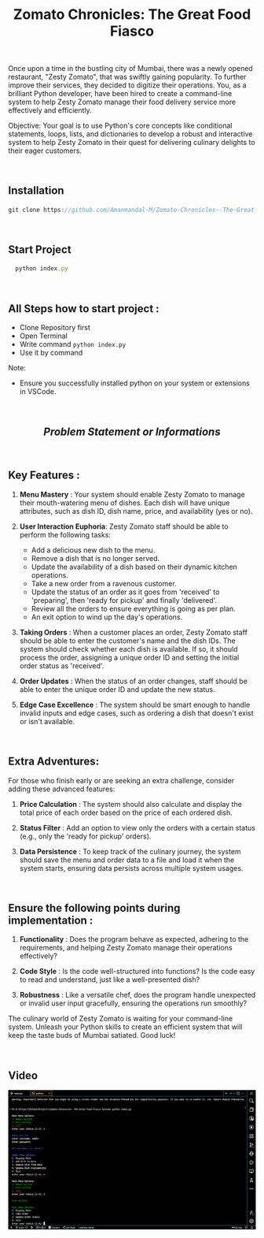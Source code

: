 <h1 align="center">Zomato Chronicles: The Great Food Fiasco</h1>

<br>

Once upon a time in the bustling city of Mumbai, there was a newly opened restaurant, "Zesty Zomato", that was swiftly gaining popularity. To further improve their services, they decided to digitize their operations. You, as a brilliant Python developer, have been hired to create a command-line system to help Zesty Zomato manage their food delivery service more effectively and efficiently.

Objective: Your goal is to use Python's core concepts like conditional statements, loops, lists, and dictionaries to develop a robust and interactive system to help Zesty Zomato in their quest for delivering culinary delights to their eager customers.

<br>

## Installation 

```js
git clone https://github.com/Amanmandal-M/Zomato-Chronicles--The-Great-Food-Fiasco-System.git
```

<br>

## Start Project

```js
  python index.py
```

<br>

## All Steps how to start project :

- Clone Repository first
- Open Terminal
- Write command `python index.py`
- Use it by command

Note: 

 - Ensure you successfully installed python on your system or extensions in VSCode.

<br>

<i><strong><h2 align="center">Problem Statement or Informations</h2></strong></i>

<br>

## **Key Features** :

1. **Menu Mastery** : Your system should enable Zesty Zomato to manage their mouth-watering menu of dishes. Each dish will have unique attributes, such as dish ID, dish name, price, and availability (yes or no).

2. **User Interaction Euphoria**: Zesty Zomato staff should be able to perform the following tasks:

    - Add a delicious new dish to the menu.
    - Remove a dish that is no longer served.
    - Update the availability of a dish based on their dynamic kitchen operations.
    - Take a new order from a ravenous customer.
    - Update the status of an order as it goes from 'received' to 'preparing', then 'ready for pickup' and finally 'delivered'.
    - Review all the orders to ensure everything is going as per plan.
    - An exit option to wind up the day's operations.

3. **Taking Orders** : When a customer places an order, Zesty Zomato staff should be able to enter the customer's name and the dish IDs. The system should check whether each dish is available. If so, it should process the order, assigning a unique order ID and setting the initial order status as 'received'.

4. **Order Updates** : When the status of an order changes, staff should be able to enter the unique order ID and update the new status.

5. **Edge Case Excellence** : The system should be smart enough to handle invalid inputs and edge cases, such as ordering a dish that doesn't exist or isn't available.

<br>

## **Extra Adventures**:

For those who finish early or are seeking an extra challenge, consider adding these advanced features:

1. **Price Calculation** : The system should also calculate and display the total price of each order based on the price of each ordered dish.

2. **Status Filter** : Add an option to view only the orders with a certain status (e.g., only the 'ready for pickup' orders).

3. **Data Persistence** : To keep track of the culinary journey, the system should save the menu and order data to a file and load it when the system starts, ensuring data persists across multiple system usages.

<br>

## Ensure the following points during implementation :

1. **Functionality** : Does the program behave as expected, adhering to the requirements, and helping Zesty Zomato manage their operations effectively?

2. **Code Style** : Is the code well-structured into functions? Is the code easy to read and understand, just like a well-presented dish?

3. **Robustness** : Like a versatile chef, does the program handle unexpected or invalid user input gracefully, ensuring the operations run smoothly?

The culinary world of Zesty Zomato is waiting for your command-line system. Unleash your Python skills to create an efficient system that will keep the taste buds of Mumbai satiated. Good luck!

<br>

## Video

[![Video](./picture.png)](https://drive.google.com/file/d/173qlCyzbuowsWynEZnK6gmQrBVpasm8l/view)